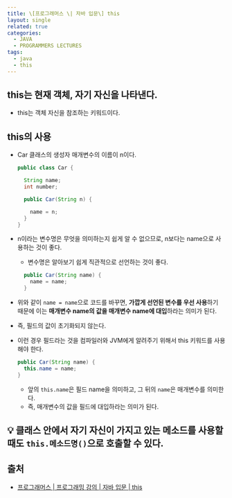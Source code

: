 ```yaml
---
title: \[프로그래머스 \| 자바 입문\] this
layout: single
related: true
categories:
  - JAVA
  - PROGRAMMERS LECTURES
tags:
  - java
  - this
---
```


## this는 현재 객체, 자기 자신을 나타낸다.
- this는 객체 자신을 참조하는 키워드이다.

## this의 사용
- Car 클래스의 생성자 매개변수의 이름이 n이다.

  ```java
  public class Car {

    String name;
    int number;

    public Car(String n) {

      name = n;
    }
  }
  ```

- n이라는 변수명은 무엇을 의미하는지 쉽게 알 수 없으므로, n보다는 name으로 사용하는 것이 좋다.
  - 변수명은 알아보기 쉽게 직관적으로 선언하는 것이 좋다.

  ```java
    public Car(String name) {
      name = name;
    }
  ```

- 위와 같이 `name = name`으로 코드를 바꾸면, **가깝게 선언된 변수를 우선 사용**하기 때문에 이는 **매개변수 name의 값을 매개변수 name에 대입**하라는 의미가 된다.
- 즉, 필드의 값이 초기화되지 않는다.
- 이런 경우 필드라는 것을 컴파일러와 JVM에게 알려주기 위해서 this 키워드를 사용해야 한다.

  ```java
  public Car(String name) {
    this.name = name;
  }
  ```
  
  - 앞의 `this.name`은 필드 name을 의미하고, 그 뒤의 `name`은 매개변수를 의미한다.
  - 즉, 매개변수의 값을 필드에 대입하라는 의미가 된다.

## 💡 클래스 안에서 자기 자신이 가지고 있는 메소드를 사용할 때도 `this.메소드명()`으로 호출할 수 있다.

## 출처
- [프로그래머스 \| 프로그래밍 강의 \| 자바 입문 \| this](https://programmers.co.kr/learn/courses/5/lessons/169)
